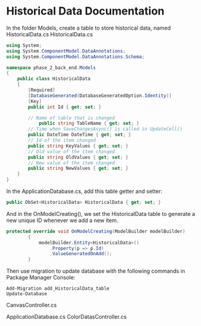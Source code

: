 # Historical Data Documentation
In the folder Models, create a table to store historical data, named HistoricalData.cs
HistoricalData.cs
```cs
using System;
using System.ComponentModel.DataAnnotations;
using System.ComponentModel.DataAnnotations.Schema;

namespace phase_2_back_end.Models
{
	public class HistoricalData
	{
        [Required]
        [DatabaseGenerated(DatabaseGeneratedOption.Identity)]
        [Key]
        public int Id { get; set; }

        // Name of table that is changed
		    public string TableName { get; set; }
        // Time when SaveChangesAsync() is called in UpdateCell()
        public DateTime DateTime { get; set; }
        // Id of the item changed
        public string KeyValues { get; set; }
        // Old value of the item changed
        public string OldValues { get; set; }
        // New value of the item changed
        public string NewValues { get; set; }
    }
}
```


In the ApplicationDatabase.cs, add this table getter and setter:
```cs
public DbSet<HistoricalData> HistoricalData { get; set; }
```

And in the OnModelCreating(), we set the HistoricalData table to generate a new unique ID whenever we add a new item.
```cs
protected override void OnModelCreating(ModelBuilder modelBuilder)
        {
            modelBuilder.Entity<HistoricalData>()
                .Property(p => p.Id)
                .ValueGeneratedOnAdd();
        }
```

Then use migration to update database with the following commands in Package Manager Console:
```
Add-Migration add_HistoricalData_table
Update-Database
```

CanvasController.cs


ApplicationDatabase.cs
ColorDatasController.cs
